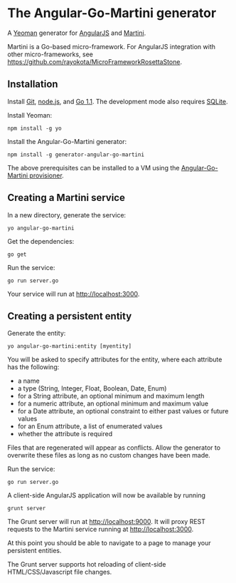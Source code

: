 # The Angular-Go-Martini generator 

A [Yeoman](http://yeoman.io) generator for [AngularJS](http://angularjs.org) and [Martini](https://github.com/go-martini/martini).

Martini is a Go-based micro-framework.  For AngularJS integration with other micro-frameworks, see https://github.com/rayokota/MicroFrameworkRosettaStone.

## Installation

Install [Git](http://git-scm.com), [node.js](http://nodejs.org), and [Go 1.1](http://golang.org/).  The development mode also requires [SQLite](http://www.sqlite.org).

Install Yeoman:

    npm install -g yo

Install the Angular-Go-Martini generator:

    npm install -g generator-angular-go-martini

The above prerequisites can be installed to a VM using the [Angular-Go-Martini provisioner](https://github.com/rayokota/provision-angular-go-martini).

## Creating a Martini service

In a new directory, generate the service:

    yo angular-go-martini

Get the dependencies:

    go get 

Run the service:

    go run server.go

Your service will run at [http://localhost:3000](http://localhost:3000).


## Creating a persistent entity

Generate the entity:

    yo angular-go-martini:entity [myentity]

You will be asked to specify attributes for the entity, where each attribute has the following:

- a name
- a type (String, Integer, Float, Boolean, Date, Enum)
- for a String attribute, an optional minimum and maximum length
- for a numeric attribute, an optional minimum and maximum value
- for a Date attribute, an optional constraint to either past values or future values
- for an Enum attribute, a list of enumerated values
- whether the attribute is required

Files that are regenerated will appear as conflicts.  Allow the generator to overwrite these files as long as no custom changes have been made.

Run the service:

    go run server.go
    
A client-side AngularJS application will now be available by running

	grunt server
	
The Grunt server will run at [http://localhost:9000](http://localhost:9000).  It will proxy REST requests to the Martini service running at [http://localhost:3000](http://localhost:3000).

At this point you should be able to navigate to a page to manage your persistent entities.  

The Grunt server supports hot reloading of client-side HTML/CSS/Javascript file changes.

